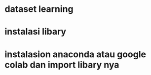 # dataset learning 
# instalasi libary 
# instalasion anaconda atau google colab dan import libary nya
